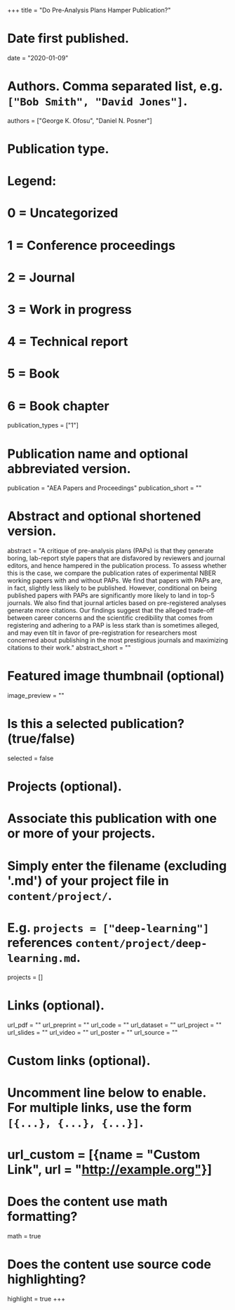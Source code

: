+++
title = "Do Pre-Analysis Plans Hamper Publication?"

# Date first published.
date = "2020-01-09"

# Authors. Comma separated list, e.g. `["Bob Smith", "David Jones"]`.
authors = ["George K. Ofosu", "Daniel N. Posner"]

# Publication type.
# Legend:
# 0 = Uncategorized
# 1 = Conference proceedings
# 2 = Journal
# 3 = Work in progress
# 4 = Technical report
# 5 = Book
# 6 = Book chapter
publication_types = ["1"]

# Publication name and optional abbreviated version.
publication = "AEA Papers and Proceedings"
publication_short = ""

# Abstract and optional shortened version.

abstract = "A critique of pre-analysis plans (PAPs) is that they generate boring, lab-report style papers that are disfavored by reviewers and journal editors, and hence hampered in the publication process. To assess whether this is the case, we compare the publication rates of experimental NBER working papers with and without PAPs. We find that papers with PAPs are, in fact, slightly less likely to be published. However, conditional on being published papers with PAPs are significantly more likely to land in top-5 journals. We also find that journal articles based on pre-registered analyses generate more citations. Our findings suggest that the alleged trade-off between career concerns and the scientific credibility that comes from registering and adhering to a PAP is less stark than is sometimes alleged, and may even tilt in favor of pre-registration for researchers most concerned about publishing in the most prestigious journals and maximizing citations to their work."
abstract_short = ""

# Featured image thumbnail (optional)
image_preview = ""

# Is this a selected publication? (true/false)
selected = false

# Projects (optional).
#   Associate this publication with one or more of your projects.
#   Simply enter the filename (excluding '.md') of your project file in `content/project/`.
#   E.g. `projects = ["deep-learning"]` references `content/project/deep-learning.md`.
projects = []

# Links (optional).
url_pdf = ""
url_preprint = ""
url_code = ""
url_dataset = ""
url_project = ""
url_slides = ""
url_video = ""
url_poster = ""
url_source = ""

# Custom links (optional).
#   Uncomment line below to enable. For multiple links, use the form `[{...}, {...}, {...}]`.
# url_custom = [{name = "Custom Link", url = "http://example.org"}]

# Does the content use math formatting?
math = true

# Does the content use source code highlighting?
highlight = true
+++
